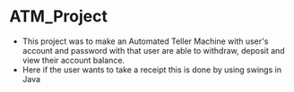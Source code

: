 # ATM_Project
- This project was to make an Automated Teller Machine with user's account and password with that user are able to withdraw, deposit and view their account balance.
- Here if the user wants to take a receipt this is done by using swings in Java
